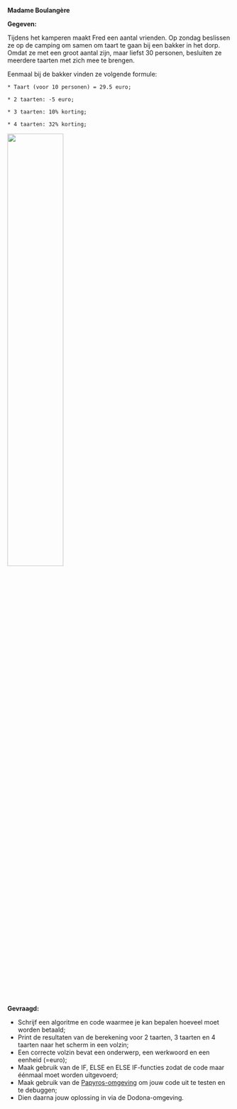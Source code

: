 **Madame Boulangère**

**Gegeven:**

Tijdens het kamperen maakt Fred een aantal vrienden. Op zondag beslissen ze op de camping om samen om taart te gaan bij een bakker in het dorp. 
Omdat ze met een groot aantal zijn, maar liefst 30 personen, besluiten ze meerdere taarten met zich mee te brengen. 

Eenmaal bij de bakker vinden ze volgende formule: 



```
* Taart (voor 10 personen) = 29.5 euro; 

* 2 taarten: -5 euro; 

* 3 taarten: 10% korting; 

* 4 taarten: 32% korting; 

```

<img src="https://images.pexels.com/photos/2035729/pexels-photo-2035729.jpeg?auto=compress&cs=tinysrgb&w=1260&h=750&dpr=1" width="50%"/>

**Gevraagd:**

* Schrijf een algoritme en code waarmee je kan bepalen hoeveel moet worden betaald; 
* Print de resultaten van de berekening voor 2 taarten, 3 taarten en 4 taarten naar het scherm in een volzin; 
* Een correcte volzin bevat een onderwerp, een werkwoord en een eenheid (=euro);
* Maak gebruik van de IF, ELSE en ELSE IF-functies zodat de code maar éénmaal moet worden uitgevoerd;
* Maak gebruik van de [Papyros-omgeving](https://papyros.dodona.be/?locale=nl&language=JavaScript) om jouw code uit te testen en te debuggen;
* Dien daarna jouw oplossing in via de Dodona-omgeving. 
